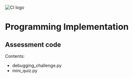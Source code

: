 ![CI logo](https://codeinstitute.s3.amazonaws.com/fullstack/ci_logo_small.png)

# Programming Implementation

## Assessment code

Contents:
- debugging_challenge.py
- mini_quiz.py